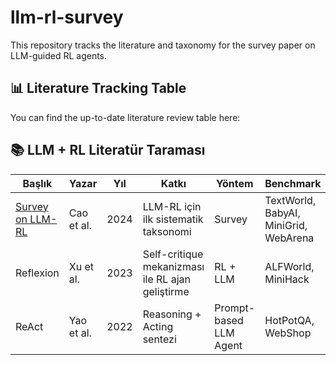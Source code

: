 # llm-rl-survey

This repository tracks the literature and taxonomy for the survey paper on LLM-guided RL agents.



## 📊 Literature Tracking Table

You can find the up-to-date literature review table here:

## 📚 LLM + RL Literatür Taraması

| Başlık | Yazar | Yıl | Katkı | Yöntem | Benchmark | Zorluklar | Güçlü Yanlar |
|--------|-------|-----|--------|--------|-----------|------------|---------------|
| [Survey on LLM-RL](https://arxiv.org/abs/2402.08491) | Cao et al. | 2024 | LLM-RL için ilk sistematik taksonomi | Survey | TextWorld, BabyAI, MiniGrid, WebArena | LLM kontrolü, benchmark çeşitliliği | Kapsamlı sınıflandırma, güncel örnekler |
| Reflexion | Xu et al. | 2023 | Self-critique mekanizması ile RL ajan geliştirme | RL + LLM | ALFWorld, MiniHack | Self-evaluation, temporal planning | Reflection mekanizması ile hatadan öğrenme |
| ReAct | Yao et al. | 2022 | Reasoning + Acting sentezi | Prompt-based LLM Agent | HotPotQA, WebShop | Planlama + eylem uyumu | Düşünme iziyle eylem izleme |
